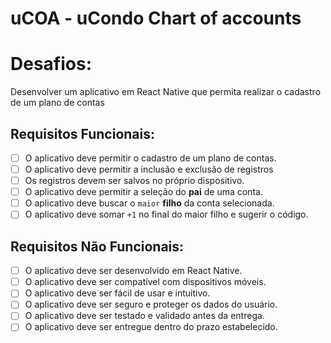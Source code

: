 # uCOA - uCondo Chart of accounts

# Desafios:
Desenvolver um aplicativo em React Native que permita realizar o cadastro de um plano de contas

## Requisitos Funcionais:

- [ ] O aplicativo deve permitir o cadastro de um plano de contas.
- [ ] O aplicativo deve permitir a inclusão e exclusão de registros
- [ ] Os registros devem ser salvos no próprio dispositivo.
- [ ] O aplicativo deve permitir a seleção do **pai** de uma conta.
- [ ] O aplicativo deve buscar o `maior` **filho** da conta selecionada.
- [ ] O aplicativo deve somar `+1` no final do maior filho e sugerir o código.

## Requisitos Não Funcionais:

- [ ] O aplicativo deve ser desenvolvido em React Native.
- [ ] O aplicativo deve ser compatível com dispositivos móveis.
- [ ] O aplicativo deve ser fácil de usar e intuitivo.
- [ ] O aplicativo deve ser seguro e proteger os dados do usuário.
- [ ] O aplicativo deve ser testado e validado antes da entrega.
- [ ] O aplicativo deve ser entregue dentro do prazo estabelecido.